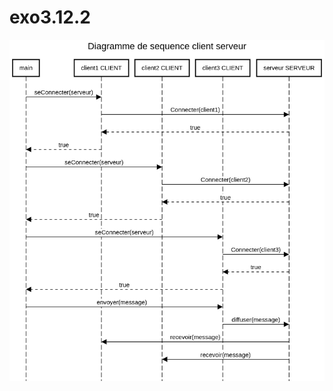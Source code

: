 # exo3.12.2
![alt text](https://github.com/uvsq22107773/exo3.12.2/blob/main/src/main/resources/Diagramme-de-sequence.png)
